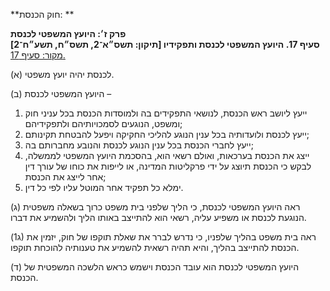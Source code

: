 **חוק הכנסת: **

**פרק ז׳: היועץ המשפטי לכנסת**  
**סעיף 17. היועץ המשפטי לכנסת ותפקידיו [תיקון: תשס״א־2, תשס״ח, תשע״ח־2]**  
[מקור: סעיף 17. ](https://he.wikisource.org/wiki/חוק_הכנסת#סעיף_17)  

(א) לכנסת יהיה יועץ משפטי.

(ב) היועץ המשפטי לכנסת –

1. ייעץ ליושב ראש הכנסת, לנושאי התפקידים בה ולמוסדות הכנסת בכל עניני חוק ומשפט, הנוגעים לסמכויותיהם ולתפקידיהם;
2. ייעץ לכנסת ולועדותיה בכל ענין הנוגע להליכי החקיקה ויפעל להבטחת תקינותם;
3. ייעץ לחברי הכנסת בכל ענין הנוגע לכנסת והנובע מחברותם בה;
4. ייצג את הכנסת בערכאות, ואולם רשאי הוא, בהסכמת היועץ המשפטי לממשלה, לבקש כי הכנסת תיוצג על ידי פרקליטות המדינה, או לייפות את כוחו של עורך דין אחר לייצג את הכנסת;
5. ימלא כל תפקיד אחר המוטל עליו לפי כל דין.

(ג) ראה היועץ המשפטי לכנסת, כי הליך שלפני בית משפט כרוך בשאלה משפטית הנוגעת לכנסת או משפיע עליה, רשאי הוא להתייצב באותו הליך ולהשמיע את דברו.

(ג1) ראה בית משפט בהליך שלפניו, כי נדרש לברר את שאלת תוקפו של חוק, יזמין את הכנסת להתייצב בהליך, והיא תהיה רשאית להשמיע את טענותיה להוכחת תוקפו.

(ד) היועץ המשפטי לכנסת הוא עובד הכנסת וישמש כראש הלשכה המשפטית של הכנסת.
